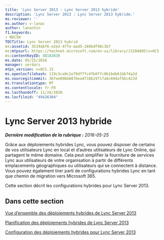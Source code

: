 ```yaml
---
title: 'Lync Server 2013 : Lync Server 2013 hybride'
description: 'Lync Server 2013 : Lync Server 2013 hybride.'
ms.reviewer: ''
ms.author: v-lanac
author: lanachin
f1.keywords:
- NOCSH
TOCTitle: Lync Server 2013 hybrid
ms:assetid: 3539abf6-e2e2-47fe-aad5-269bdf98c3b7
ms:mtpsurl: https://technet.microsoft.com/en-us/library/JJ204805(v=OCS.15)
ms:contentKeyID: 48183839
ms.date: 05/25/2016
manager: serdars
mtps_version: v=OCS.15
ms.openlocfilehash: 119c3ca9c1e79df7fc4fb0f7c0b1bdb61bb74a2d
ms.sourcegitcommit: 36fee89bb887bea4f18b19f17a8c69daf5bc423d
ms.translationtype: MT
ms.contentlocale: fr-FR
ms.lasthandoff: 11/26/2020
ms.locfileid: "49426304"
---
```

# <a name="lync-server-2013-hybrid"></a>Lync Server 2013 hybride

<div data-xmlns="http://www.w3.org/1999/xhtml">

<div class="topic" data-xmlns="http://www.w3.org/1999/xhtml" data-msxsl="urn:schemas-microsoft-com:xslt" data-cs="https://msdn.microsoft.com/">

<div data-asp="https://msdn2.microsoft.com/asp">



</div>

<div id="mainSection">

<div id="mainBody">

<span> </span>

_**Dernière modification de la rubrique :** 2016-05-25_

Grâce aux déploiements hybrides Lync, vous pouvez disposer de certains de vos utilisateurs Lync en local et d’autres utilisateurs de Lync Online, qui partagent le même domaine. Cela peut simplifier la fourniture de services Lync aux utilisateurs de votre organisation à partir de différents emplacements géographiques ou utilisateurs qui se connectent à distance. Vous pouvez également tirer parti de configurations hybrides Lync en tant que chemin de migration vers Microsoft 365.

Cette section décrit les configurations hybrides pour Lync Server 2013.

<div>

## <a name="in-this-section"></a>Dans cette section

[Vue d’ensemble des déploiements hybrides de Lync Server 2013](lync-server-2013-overview-of-hybrid-deployments.md)

[Planification des déploiements hybrides de Lync Server 2013](lync-server-2013-planning-for-hybrid-deployments.md)

[Configuration des déploiements hybrides pour Lync Server 2013](lync-server-2013-configuring-hybrid-deployments.md)

</div>

</div>

<span> </span>

</div>

</div>

</div>

